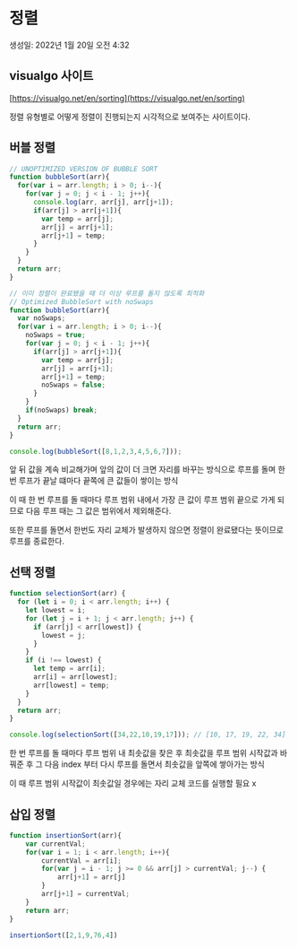 # 정렬

생성일: 2022년 1월 20일 오전 4:32

## visualgo 사이트

[https://visualgo.net/en/sorting](https://visualgo.net/en/sorting)

정렬 유형별로 어떻게 정렬이 진행되는지 시각적으로 보여주는 사이트이다.

## 버블 정렬

```jsx
// UNOPTIMIZED VERSION OF BUBBLE SORT
function bubbleSort(arr){
  for(var i = arr.length; i > 0; i--){
    for(var j = 0; j < i - 1; j++){
      console.log(arr, arr[j], arr[j+1]);
      if(arr[j] > arr[j+1]){
        var temp = arr[j];
        arr[j] = arr[j+1];
        arr[j+1] = temp;         
      }
    }
  }
  return arr;
}

// 이미 정렬이 완료됐을 때 더 이상 루프를 돌지 않도록 최적화
// Optimized BubbleSort with noSwaps
function bubbleSort(arr){
  var noSwaps;
  for(var i = arr.length; i > 0; i--){
    noSwaps = true;
    for(var j = 0; j < i - 1; j++){
      if(arr[j] > arr[j+1]){
        var temp = arr[j];
        arr[j] = arr[j+1];
        arr[j+1] = temp;
        noSwaps = false;         
      }
    }
    if(noSwaps) break;
  }
  return arr;
}

console.log(bubbleSort([8,1,2,3,4,5,6,7]));
```

앞 뒤 값을 계속 비교해가며 앞의 값이 더 크면 자리를 바꾸는 방식으로 루프를 돌며 한 번 루프가 끝날 떄마다 끝쪽에 큰 값들이 쌓이는 방식

이 때 한 번 루프를 돌 때마다 루프 범위 내에서 가장 큰 값이 루프 범위 끝으로 가게 되므로
다음 루프 때는 그 값은 범위에서 제외해준다.

또한 루프를 돌면서 한번도 자리 교체가 발생하지 않으면 정렬이 완료됐다는 뜻이므로 루프를 종료한다.

## 선택 정렬

```jsx
function selectionSort(arr) {
  for (let i = 0; i < arr.length; i++) {
    let lowest = i;
    for (let j = i + 1; j < arr.length; j++) {
      if (arr[j] < arr[lowest]) {
        lowest = j;
      }
    }
    if (i !== lowest) {
      let temp = arr[i];
      arr[i] = arr[lowest];
      arr[lowest] = temp;
    }
  }
  return arr;
}

console.log(selectionSort([34,22,10,19,17])); // [10, 17, 19, 22, 34]
```

한 번 루프를 돌 때마다 루프 범위 내 최솟값을 찾은 후 최솟값을 루프 범위 시작값과 바꿔준 후 그 다음 index 부터 다시 루프를 돌면서 최솟값을 앞쪽에 쌓아가는 방식

이 때 루프 범위 시작값이 최솟값일 경우에는 자리 교체 코드를 실행할 필요 x

## 삽입 정렬

```jsx
function insertionSort(arr){
	var currentVal;
    for(var i = 1; i < arr.length; i++){
        currentVal = arr[i];
        for(var j = i - 1; j >= 0 && arr[j] > currentVal; j--) {
            arr[j+1] = arr[j]
        }
        arr[j+1] = currentVal;
    }
    return arr;
}

insertionSort([2,1,9,76,4])
```